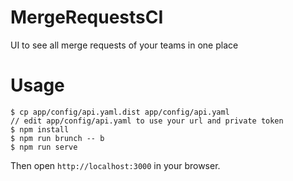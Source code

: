 # MergeRequestsCI

UI to see all merge requests of your teams in one place

# Usage

```
$ cp app/config/api.yaml.dist app/config/api.yaml
// edit app/config/api.yaml to use your url and private token
$ npm install
$ npm run brunch -- b
$ npm run serve
```

Then open `http://localhost:3000` in your browser.
